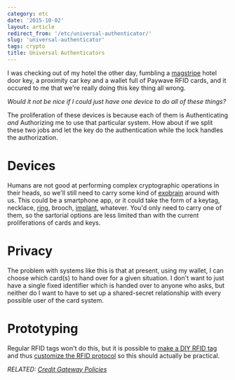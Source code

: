 ```yaml
---
category: etc
date: '2015-10-02'
layout: article
redirect_from: '/etc/universal-authenticator/'
slug: 'universal-authenticator'
tags: crypto
title: Universal Authenticators
---
```


I was checking out of my hotel the other day, fumbling a
[magstripe](https://en.wikipedia.org/wiki/Magnetic_stripe_card) hotel
door key, a proximity car key and a wallet full of Paywave
RFID cards, and it occured
to me that we're really doing this key thing all wrong.

*Would it not be nice if I could just have one device to do all of these
things?*

The proliferation of these devices is because each of them is
Authenticating *and* Authorizing me to use that particular system. How
about if we split these two jobs and let the key do the authentication
while the lock handles the authorization.

Devices
=======

Humans are not good at performing complex cryptographic operations in
their heads, so we'll still need to carry some kind of
[exobrain](http://www.urbandictionary.com/define.php?term=Exobrain)
around with us. This could be a smartphone app, or it could take the
form of a keytag, necklace,
[ring](http://www.javaworld.com/article/2076641/learn-java/an-introduction-to-the-java-ring.html),
brooch, [implant](https://en.wikipedia.org/wiki/Alien_implants),
whatever. You'd only need to carry one of them, so the sartorial options
are less limited than with the current proliferations of cards and keys.

Privacy
=======

The problem with systems like this is that at present, using my wallet,
I can choose which card(s) to hand over for a given situation. I don't
want to just have a single fixed identifier which is handed over to
anyone who asks, but neither do I want to have to set up a shared-secret
relationship with every possible user of the card system.

Prototyping
===========

Regular RFID tags won't do this, but it is possible to [make a DIY RFID
tag](http://scanlime.org/2008/09/using-an-avr-as-an-rfid-tag/) and thus
[customize the RFID
protocol](http://www.nycresistor.com/2012/12/27/rfid-multipass/) so this
should actually be practical.

*RELATED: [Credit Gateway Policies](../credit-gateway-policy/)*
